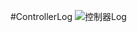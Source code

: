#ControllerLog
![控制器Log](http://git.oschina.net/uploads/images/2016/0825/165438_1c0581a5_727503.png "在这里输入图片标题")
